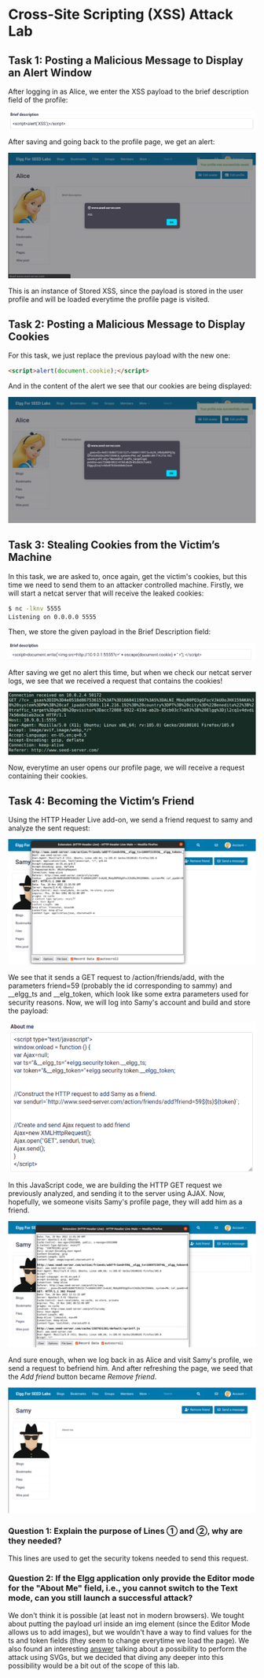 # Cross-Site Scripting (XSS) Attack Lab

## Task 1: Posting a Malicious Message to Display an Alert Window

After logging in as Alice, we enter the XSS payload to the brief description
field of the profile:

![task1a](task1a.png)

After saving and going back to the profile page, we get an alert:

![task1b](task1b.png)

This is an instance of Stored XSS, since the payload is stored in the user
profile and will be loaded everytime the profile page is visited.

## Task 2: Posting a Malicious Message to Display Cookies

For this task, we just replace the previous payload with the new one:

```html
<script>alert(document.cookie);</script>
```

And in the content of the alert we see that our cookies are being displayed:

![task2a](task2a.png)

## Task 3: Stealing Cookies from the Victim’s Machine

In this task, we are asked to, once again, get the victim's cookies, but this
time we need to send them to an attacker controlled machine. Firstly, we will
start a netcat server that will receive the leaked cookies:

```sh
$ nc -lknv 5555
Listening on 0.0.0.0 5555
```

Then, we store the given payload in the Brief Description field:

![task3a](task3a.png)

After saving we get no alert this time, but when we check our netcat server
logs, we see that we received a request that contains the cookies!

![task3b](task3b.png)

Now, everytime an user opens our profile page, we will receive a request
containing their cookies.

## Task 4: Becoming the Victim’s Friend

Using the HTTP Header Live add-on, we send a friend request to samy and analyze
the sent request:

![task4a](task4a.png)

We see that it sends a GET request to /action/friends/add, with the parameters
friend=59 (probably the id corresponding to sammy) and \__elgg_ts and
\__elg_token, which look like some extra parameters used for security reasons.
Now, we will log into Samy's account and build and store the payload:

![task4b](task4b.png)

In this JavaScript code, we are building the HTTP GET request we previously
analyzed, and sending it to the server using AJAX. Now, hopefully, we someone
visits Samy's profile page, they will add him as a friend.

![task4c](task4c.png)

And sure enough, when we log back in as Alice and visit Samy's profile, we send
a request to befriend him. And after refreshing the page, we seed that the *Add
friend* button became *Remove friend*.

![task4d](task4d.png)

### Question 1: Explain the purpose of Lines ➀ and ➁, why are they needed?

This lines are used to get the security tokens needed to send this request.

### Question 2: If the Elgg application only provide the Editor mode for the "About Me" field, i.e., you cannot switch to the Text mode, can you still launch a successful attack?

We don't think it is possible (at least not in modern browsers). We tought
about putting the payload url inside an img element (since the Editor Mode
allows us to add images), but we wouldn't have a way to find values for the ts
and token fields (they seem to change everytime we load the page). We also
found an interesting [answer](https://security.stackexchange.com/questions/135513/what-could-an-img-src-xss-do#answer-135636)
talking about a possibility to perform the attack using SVGs, but we decided
that diving any deeper into this possibility would be a bit out of the scope of
this lab.
